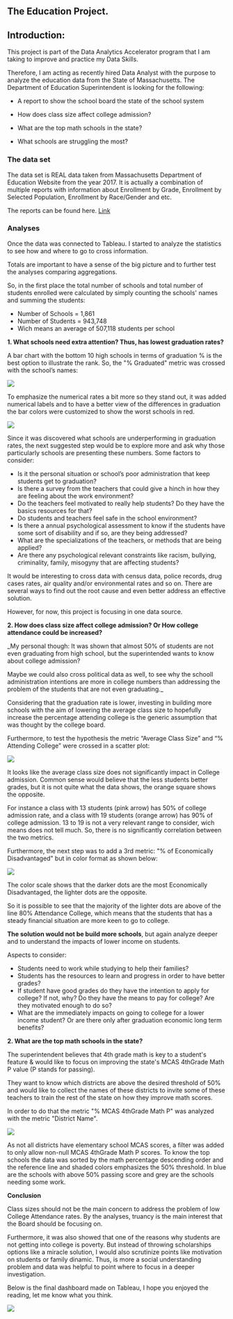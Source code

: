 ## The Education Project.

**Introduction:** 
-

This project is part of the Data Analytics Accelerator program that I am taking to improve and practice my Data Skills. 


Therefore, I am acting as recently hired Data Analyst with the purpose to analyze the education data from the State of Massachusetts. The Department of Education Superintendent is looking for the following:


- A report to show the school board the state of the school system 

- How does class size affect college admission?

- What are the top math schools in the state?

- What schools are struggling the most?



###  The data set


The data set is REAL data taken from Massachusetts Department of Education Website from the year 2017. It is actually a combination of multiple reports with information about  Enrollment by Grade, Enrollment by Selected Population, Enrollment by Race/Gender and etc. 


The reports can be found here. [Link](https://profiles.doe.mass.edu/statereport/)


###  Analyses


Once the data was connected to Tableau. I started to analyze the statistics to see how and where to go to cross information. 


Totals are important to have a sense of the big picture and to further test the analyses comparing aggregations. 


So, in the first place the total number of schools and total number of students enrolled were calculated by simply counting the schools' names and summing the students:


- Number of Schools = 1,861
- Number of Students = 943,748
- Wich means an average of  507,118 students per school
  

**1. What schools need extra attention? Thus, has lowest graduation rates?**


   A bar chart with the bottom 10 high schools in terms of graduation % is the best option to illustrate the rank. So, the "% Graduated" metric was crossed with the school’s names:


<img src="images/LowGrad_1.jpg?raw=true"/> 


To emphasize the numerical rates a bit more so they stand out, it was added numerical labels and to have a better view of the differences in graduation the bar colors were customized to show the worst schools in red.


<img src="images/LowGrad_2.jpg?raw=true"/>


Since it was discovered what schools are underperforming in graduation rates, the next suggested step would be to explore more and ask why those particularly schools are presenting these numbers. Some factors to consider:


- Is it the personal situation or school’s poor administration that keep students get to graduation? 
- Is there a survey from the teachers that could give a hinch in how they are feeling about the work environment?
- Do the teachers feel motivated to really help students? Do they have the basics resources for that?
- Do students and teachers feel safe in the school environment?
- Is there a annual psychological assessment to know if the students have some sort of disability and if so, are they being addressed?
- What are the specializations of the teachers, or methods that are being applied?
- Are there any psychological relevant constraints like racism, bullying, criminality, family, misogyny that are affecting students?


It would be interesting to cross data with census data, police records, drug cases rates, air quality and/or environmental rates and so on. There are several ways to find out the root cause and even better address an effective solution. 

However, for now, this project is focusing in one data source.


**2. How does class size affect college admission? Or How college attendance could be increased?**


_My personal though: It was shown that almost 50% of students are not even graduating from high school, but the superintended wants to know about college admission? 

Maybe we could also cross political data as well, to see why the schooll administration intentions are more in college numbers than addressing the problem of the students that are not even graduating._


Considering that the graduation rate is lower, investing in building more schools with the aim of lowering the average class size to hopefully increase the percentage attending college is the generic assumption that was thought by the college board. 


Furthermore, to test the hypothesis  the metric “Average Class Size” and “% Attending College” were crossed in a scatter plot:



<img src="images/CollegevsClassSize_1.jpg?raw=true"/>


It looks like the average class size does not significantly impact in College admission. Common sense would believe that the less students better grades, but it is not quite what the data shows, the orange square shows the opposite. 


For instance a class with 13 students (pink arrow) has 50% of college admission rate, and a class with 19 students (orange arrow) has 90% of college admission. 13 to 19 is not a very relevant range to consider, wich means does not tell much. So, there is no significantly correlation between the two metrics.


Furthermore, the next step was to add a 3rd metric: "% of Economically Disadvantaged" but in color format as shown below: 


<img src="images/CollegevsClassSize_2.jpg?raw=true"/>



The color scale shows that the darker dots are the most Economically Disadvantaged, the lighter dots are the opposite. 


So it is possible to see that the majority of the lighter dots are above of the line 80% Attendance College, which means that the students that has a steady financial situation are more keen to go to college.

**The solution would not be build more schools**, but again analyze deeper and to understand the impacts of lower income on students. 

Aspects to consider:

- Students need to work while studying to help their families?
- Students has the resources to learn and progress in order to have better grades?
- If student have good grades do they have the intention to apply for college? If not, why? Do they have the means to pay for college? Are they motivated enough to do so?
- What are the immediately impacts on going to college for a lower income student? Or are there only after graduation economic long term benefits?
  

**2. What are the top math schools in the state?**


The superintendent believes that 4th grade math is key to a student's feature & would like to focus on improving the state's MCAS 4thGrade Math P value (P stands for passing). 

They want to know which districts are above the desired threshold of 50% and would like to collect the names of these districts to invite some of these teachers to train the rest of the state on how they improve math scores. 


In order to do that the metric "% MCAS 4thGrade Math P" was analyzed with the metric "District Name". 


<img src="images/4thGradeMath.jpg?raw=true"/>


As not all districts have elementary school MCAS scores, a filter was added to only allow non-null MCAS 4thGrade Math P scores. To know the top schools the data was sorted by the math percentage descending order and the reference line and shaded colors emphasizes the 50% threshold. In blue are the schools with above 50% passing score and grey are the schools needing some work.


**Conclusion**

Class sizes should not be the main concern to address the problem of low College Attendance rates. By the analyses, truancy is the main interest that the Board should be focusing on.

Furthermore, it was also showed that one of the reasons why students are not getting into college is poverty. But instead of throwing scholarships options like a miracle solution, I would also scrutinize points like motivation on students or family dinamic. Thus, is more a social understanding problem and data was helpful to point where to focus in a deeper investigation.

Below is the final dashboard made on Tableau, I hope you enjoyed the reading, let me know what you think.  


<img src="images/Final Dashboard.jpg?raw=true"/>




